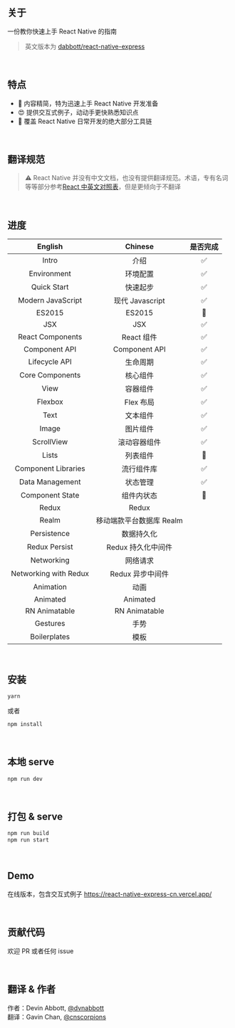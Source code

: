
## 关于

一份教你快速上手 React Native 的指南

> 英文版本为 [dabbott/react-native-express](https://github.com/dabbott/react-native-express)

<br/>

## 特点

- 🚀 内容精简，特为迅速上手 React Native 开发准备
- 😍 提供交互式例子，动动手更快熟悉知识点
- 💪 覆盖 React Native 日常开发的绝大部分工具链

<br/>

## 翻译规范

> ⚠️ React Native 并没有中文文档，也没有提供翻译规范。术语，专有名词等等部分参考[React 中英文对照表](https://github.com/reactjs/zh-hans.reactjs.org/issues/2)，但是更倾向于不翻译

<br/>

## 进度

|        English        |         Chinese          |      是否完成      |
| :-------------------: | :----------------------: | :----------------: |
|         Intro         |           介绍           | :white_check_mark: |
|      Environment      |         环境配置         | :white_check_mark: |
|      Quick Start      |         快速起步         | :white_check_mark: |
|   Modern JavaScript   |     现代 Javascript      | :white_check_mark: |
|        ES2015         |          ES2015          |   :construction:   |
|          JSX          |           JSX            | :white_check_mark: |
|   React Components    |        React 组件        | :white_check_mark: |
|     Component API     |      Component API       | :white_check_mark: |
|     Lifecycle API     |         生命周期         | :white_check_mark: |
|    Core Components    |         核心组件         | :white_check_mark: |
|         View          |         容器组件         | :white_check_mark: |
|        Flexbox        |        Flex 布局         | :white_check_mark: |
|         Text          |         文本组件         | :white_check_mark: |
|         Image         |         图片组件         | :white_check_mark: |
|      ScrollView       |       滚动容器组件       | :white_check_mark: |
|         Lists         |         列表组件         |   :construction:   |
|  Component Libraries  |        流行组件库        | :white_check_mark: |
|    Data Management    |         状态管理         | :white_check_mark: |
|    Component State    |        组件内状态        |   :construction:   |
|         Redux         |          Redux           |
|         Realm         | 移动端款平台数据库 Realm |
|      Persistence      |        数据持久化        |
|     Redux Persist     |    Redux 持久化中间件    |
|      Networking       |         网络请求         |
| Networking with Redux |     Redux 异步中间件     |
|       Animation       |           动画           |
|       Animated        |         Animated         |
|     RN Animatable     |      RN Animatable       |
|       Gestures        |           手势           |
|     Boilerplates      |           模板           |

<br/>

## 安装

```bash
yarn
```

或者

```bash
npm install
```

<br/>

## 本地 serve

```bash
npm run dev
```

<br/>

## 打包 & serve

```bash
npm run build
npm run start
```

<br/>

## Demo

在线版本，包含交互式例子 https://react-native-express-cn.vercel.app/

<br/>

## 贡献代码

欢迎 PR 或者任何 issue

<br/>

## 翻译 & 作者

作者：Devin Abbott, [@dvnabbott](https://github.com/dabbott) <br/>
翻译：Gavin Chan, [@cnscorpions](https://github.com/cnscorpions)
